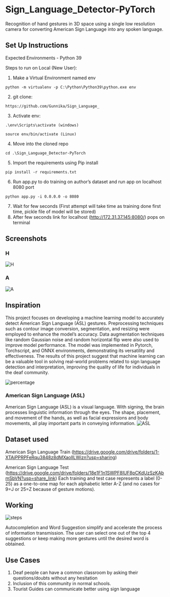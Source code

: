# Sign_Language_Detector-PyTorch
Recognition of hand gestures in 3D space using a single low resolution camera for converting American Sign Language into any spoken language.

## Set Up Instructions

Expected Environments - Python 39

Steps to run on Local (New User):
1. Make a Virtual Environment named env
```
python -m virtualenv -p C:\Python\Python39\python.exe env
```
2. git clone:
```
https://github.com/Gunnika/Sign_Language_
```
3. Activate env: 
```
.\env\Scripts\activate (windows)
```
```
source env/bin/activate (Linux)
```
4. Move into the cloned repo
```
cd .\Sign_Language_Detector-PyTorch
```
5. Import the requirements using Pip install
```
pip install -r requirements.txt
```
6. Run app.py to do training on author’s dataset and run app on localhost 8080 port
```
python app.py -i 0.0.0.0 -o 8080
```
7. Wait for few seconds (First attempt will take time as training done first time, pickle file of model will be stored)
8. After few seconds link for localhost (http://172.31.37.145:8080/) pops on terminal


## Screenshots
### H
![H](https://user-images.githubusercontent.com/34855465/76798612-eda6c700-67f5-11ea-974e-514a82c8c5c5.png)

### A
![A](https://user-images.githubusercontent.com/34855465/76798664-044d1e00-67f6-11ea-9b41-0a4ca9f625e1.png)


## Inspiration
This project focuses on developing a machine learning model to accurately detect American Sign Language (ASL) gestures. Preprocessing techniques such as contour image conversion, segmentation, and resizing were employed to enhance the model’s accuracy. Data augmentation techniques like random Gaussian noise and random horizontal flip were also used to improve model performance. The model was implemented in Pytorch, Torchscript, and ONNX environments, demonstrating its versatility and effectiveness. The results of this project suggest that machine learning can be a valuable tool in solving real-world problems related to sign language detection and interpretation, improving the quality of life for individuals in the deaf community.


![percentage](https://user-images.githubusercontent.com/34855465/76789152-42404700-67e2-11ea-8e96-718ba4ae0a36.png)

### American Sign Language (ASL)
American Sign Language (ASL) is a visual language. With signing, the brain processes linguistic information through the eyes. The shape, placement, and movement of the hands, as well as facial expressions and body movements, all play important parts in conveying information. 
![ASL](https://user-images.githubusercontent.com/34855465/76790591-28ecca00-67e5-11ea-990d-b6540acb9a1b.png)


## Dataset used
American Sign Language Train (https://drive.google.com/drive/folders/1-XTAjPPRPFeRqu3848z8dMXaolILWizn?usp=sharing)

American Sign Language Test (https://drive.google.com/drive/folders/18e1F1n1SWPF8lUF8pCKdUzSzKAbmSbVN?usp=share_link)
Each training and test case represents a label (0-25) as a one-to-one map for each alphabetic letter A-Z (and no cases for 9=J or 25=Z because of gesture motions).

## Working
![steps](https://user-images.githubusercontent.com/34855465/76790048-1625c580-67e4-11ea-9fcb-77339e2c4658.png)

Autocompletion and Word Suggestion simplify and accelerate the process of information transmission. The user can select one out of the top 4 suggestions or keep making more gestures until the desired word is obtained. 

## Use Cases
1. Deaf people can have a common classroom by asking their questions/doubts without any hesitation
2. Inclusion of this community in normal schools.
3. Tourist Guides can communicate better using sign language
